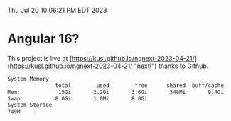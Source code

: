 Thu Jul 20 10:06:21 PM EDT 2023

# Angular 16?


This project is live at [https://kusl.github.io/ngnext-2023-04-21/](https://kusl.github.io/ngnext-2023-04-21/ "next!") thanks to Github.

```bash
System Memory
               total        used        free      shared  buff/cache   available
Mem:            15Gi       2.2Gi       3.6Gi       348Mi       9.4Gi        12Gi
Swap:          8.0Gi       1.0Mi       8.0Gi
System Storage
749M	.
```
```bash
